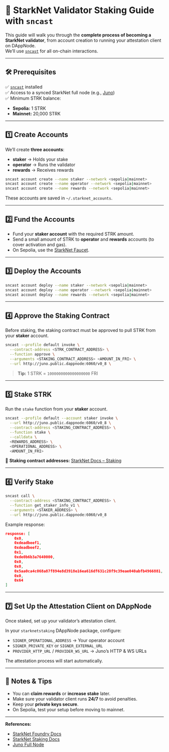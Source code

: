 # 🚀 StarkNet Validator Staking Guide with `sncast`

This guide will walk you through the **complete process of becoming a StarkNet validator**, from account creation to running your attestation client on DAppNode.  
We’ll use [`sncast`](https://foundry-rs.github.io/starknet-foundry/getting-started/installation.html) for all on-chain interactions.

---

## 🛠 Prerequisites

✅ [`sncast`](https://foundry-rs.github.io/starknet-foundry/getting-started/installation.html) installed  
✅ Access to a synced StarkNet full node (e.g., [Juno](https://github.com/NethermindEth/juno))  
✅ Minimum STRK balance:
- **Sepolia:** 1 STRK  
- **Mainnet:** 20,000 STRK  

---

## 1️⃣ Create Accounts

We’ll create **three accounts**:  
- **staker** → Holds your stake  
- **operator** → Runs the validator  
- **rewards** → Receives rewards

```bash
sncast account create --name staker --network <sepolia|mainnet>
sncast account create --name operator --network <sepolia|mainnet>
sncast account create --name rewards --network <sepolia|mainnet>
```

These accounts are saved in `~/.starknet_accounts`.

---

## 2️⃣ Fund the Accounts

- Fund your **staker account** with the required STRK amount.  
- Send a small amount of STRK to **operator** and **rewards** accounts (to cover activation and gas).  
- On Sepolia, use the [StarkNet Faucet](https://starknet-faucet.vercel.app).

---

## 3️⃣ Deploy the Accounts

```bash
sncast account deploy --name staker --network <sepolia|mainnet>
sncast account deploy --name operator --network <sepolia|mainnet>
sncast account deploy --name rewards --network <sepolia|mainnet>
```

---

## 4️⃣ Approve the Staking Contract

Before staking, the staking contract must be approved to pull STRK from your **staker** account.

```bash
sncast --profile default invoke \
  --contract-address <STRK_CONTRACT_ADDRESS> \
  --function approve \
  --arguments <STAKING_CONTRACT_ADDRESS> <AMOUNT_IN_FRI> \
  --url http://juno.public.dappnode:6060/v0_8 \
```

> **Tip:** 1 STRK = `1000000000000000000` FRI

---

## 5️⃣ Stake STRK

Run the `stake` function from your **staker** account.

```bash
sncast --profile default --account staker invoke \
  --url http://juno.public.dappnode:6060/v0_8 \
  --contract-address <STAKING_CONTRACT_ADDRESS> \
  --function stake \
  --calldata \
  <REWARDS_ADDRESS> \
  <OPERATIONAL_ADDRESS> \
  <AMOUNT_IN_FRI>
```
📌 **Staking contract addresses:** [StarkNet Docs – Staking](https://docs.starknet.io/resources/chain-info/#staking)

---

## 6️⃣ Verify Stake

```bash
sncast call \
  --contract-address <STAKING_CONTRACT_ADDRESS> \
  --function get_staker_info_v1 \
  --arguments <STAKER_ADDRESS> \
  --url http://juno.public.dappnode:6060/v0_8
```

Example response:
```json
response: [
    0x0,
    0xdeadbeef1,
    0xdeadbeef2,
    0x1,
    0xde0b6b3a7640000,
    0x0,
    0x0,
    0x5aa0ca4c068a87f894e8d3918e16ea616df631c28f9c39eae040abfb4966881,
    0x0,
    0x64
]
```

---

## 7️⃣ Set Up the Attestation Client on DAppNode

Once staked, set up your validator’s attestation client.

In your `starknetstaking` DAppNode package, configure:

- `SIGNER_OPERATIONAL_ADDRESS` → Your operator account  
- `SIGNER_PRIVATE_KEY` or `SIGNER_EXTERNAL_URL`  
- `PROVIDER_HTTP_URL` / `PROVIDER_WS_URL` → Juno’s HTTP & WS URLs  

The attestation process will start automatically.

---

## 🧠 Notes & Tips

- You can **claim rewards** or **increase stake** later.
- Make sure your validator client runs **24/7** to avoid penalties.
- Keep your **private keys secure**.
- On Sepolia, test your setup before moving to mainnet.

---

**References:**
- [StarkNet Foundry Docs](https://foundry-rs.github.io/starknet-foundry/)
- [StarkNet Staking Docs](https://docs.starknet.io/architecture/staking/)
- [Juno Full Node](https://github.com/NethermindEth/juno)

